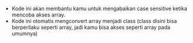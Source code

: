 - Kode ini akan membantu kamu untuk mengabaikan case sensitive ketika mencoba akses array.
- Kode ini otomatis mengconvert array menjadi class (class disini bisa berperilaku seperti array, jadi kamu bisa akses seperti array pada umumnya)

